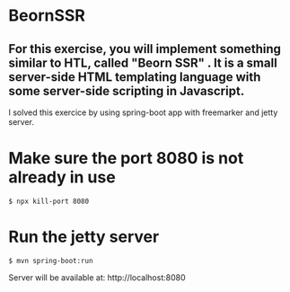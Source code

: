 # BeornSSR
For this exercise, you will implement something similar to HTL, called "Beorn SSR" . It is a small server-side HTML templating language with some server-side scripting in Javascript.
------------------------
I solved this exercice by using spring-boot app with freemarker and jetty server.

# Make sure the port 8080 is not already in use
```
$ npx kill-port 8080 
```

# Run the jetty server
```
$ mvn spring-boot:run
```

Server will be available at: http://localhost:8080
